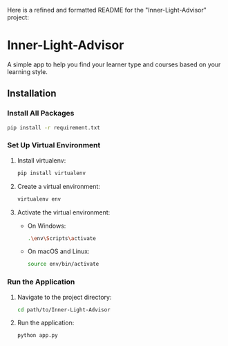 Here is a refined and formatted README for the "Inner-Light-Advisor" project:

# Inner-Light-Advisor

A simple app to help you find your learner type and courses based on your learning style.

## Installation

### Install All Packages

```bash
pip install -r requirement.txt
```

### Set Up Virtual Environment

1. Install virtualenv:
   ```bash
   pip install virtualenv
   ```

2. Create a virtual environment:
   ```bash
   virtualenv env
   ```

3. Activate the virtual environment:

   - On Windows:
     ```bash
     .\env\Scripts\activate
     ```

   - On macOS and Linux:
     ```bash
     source env/bin/activate
     ```

### Run the Application

1. Navigate to the project directory:
   ```bash
   cd path/to/Inner-Light-Advisor
   ```

2. Run the application:
   ```bash
   python app.py
   ```
